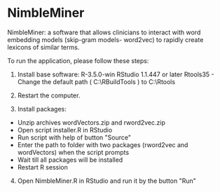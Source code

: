 # NimbleMiner
NimbleMiner: a software that allows clinicians to interact with word embedding models (skip-gram models- word2vec) to rapidly create lexicons of similar terms.

To run the application, please follow these steps:

1. Install base software:
R-3.5.0-win
RStudio 1.1.447 or later
Rtools35 - Change the default  path  ( C:\RBuildTools ) to  C:\Rtools

2. Restart the computer.

3. Install packages:  

- Unzip archives wordVectors.zip and rword2vec.zip
- Open script installer.R in RStudio  
- Run script with help of button "Source"
- Enter the path to folder with two packages (rword2vec and wordVectors) when the script prompts
- Wait till all packages will be installed
- Restart R session

4. Open NimbleMiner.R in RStudio and run it by the button "Run"
